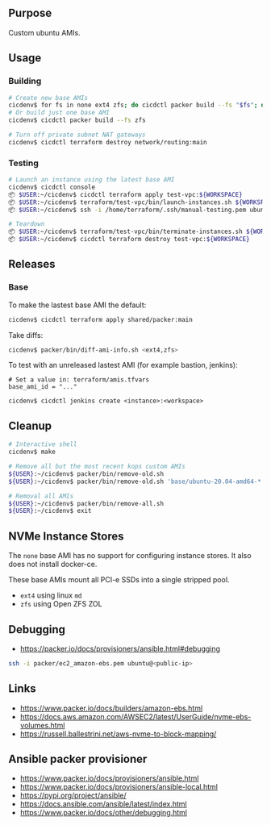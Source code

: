 ## Purpose
Custom ubuntu AMIs.

## Usage
### Building
```bash
# Create new base AMIs
cicdenv$ for fs in none ext4 zfs; do cicdctl packer build --fs "$fs"; done
# Or build just one base AMI
cicdenv$ cicdctl packer build --fs zfs

# Turn off private subnet NAT gateways
cicdenv$ cicdctl terraform destroy network/routing:main
```

### Testing
```bash
# Launch an instance using the latest base AMI
cicdenv$ cicdctl console
📦 $USER:~/cicdenv$ cicdctl terraform apply test-vpc:${WORKSPACE}
📦 $USER:~/cicdenv$ terraform/test-vpc/bin/launch-instances.sh ${WORKSPACE} <none|ext4|zfs> m5dn.large
📦 $USER:~/cicdenv$ ssh -i /home/terraform/.ssh/manual-testing.pem ubuntu@<public-ip>

# Teardown
📦 $USER:~/cicdenv$ terraform/test-vpc/bin/terminate-instances.sh ${WORKSPACE}
📦 $USER:~/cicdenv$ cicdctl terraform destroy test-vpc:${WORKSPACE}
```

## Releases
### Base
To make the lastest base AMI the default:
```bash
cicdenv$ cicdctl terraform apply shared/packer:main
```

Take diffs:
```bash
cicdenv$ packer/bin/diff-ami-info.sh <ext4,zfs>
```

To test with an unreleased lastest AMI (for example bastion, jenkins):
```
# Set a value in: terraform/amis.tfvars
base_ami_id = "..."

cicdenv$ cicdctl jenkins create <instance>:<workspace>
```

## Cleanup
```bash
# Interactive shell
cicdenv$ make

# Remove all but the most recent kops custom AMIs
${USER}:~/cicdenv$ packer/bin/remove-old.sh
${USER}:~/cicdenv$ packer/bin/remove-old.sh 'base/ubuntu-20.04-amd64-*'

# Removal all AMIs
${USER}:~/cicdenv$ packer/bin/remove-all.sh
${USER}:~/cicdenv$ exit
```

## NVMe Instance Stores
The `none` base AMI has no support for configuring instance stores.
It also does not install docker-ce.

These base AMIs mount all PCI-e SSDs into a single stripped pool.
* `ext4` using linux `md`
* `zfs` using Open ZFS ZOL

## Debugging
* https://packer.io/docs/provisioners/ansible.html#debugging

```bash
ssh -i packer/ec2_amazon-ebs.pem ubuntu@<public-ip>
```

## Links
* https://www.packer.io/docs/builders/amazon-ebs.html
* https://docs.aws.amazon.com/AWSEC2/latest/UserGuide/nvme-ebs-volumes.html
* https://russell.ballestrini.net/aws-nvme-to-block-mapping/

## Ansible packer provisioner
* https://www.packer.io/docs/provisioners/ansible.html
* https://www.packer.io/docs/provisioners/ansible-local.html
* https://pypi.org/project/ansible/
* https://docs.ansible.com/ansible/latest/index.html
* https://www.packer.io/docs/other/debugging.html
